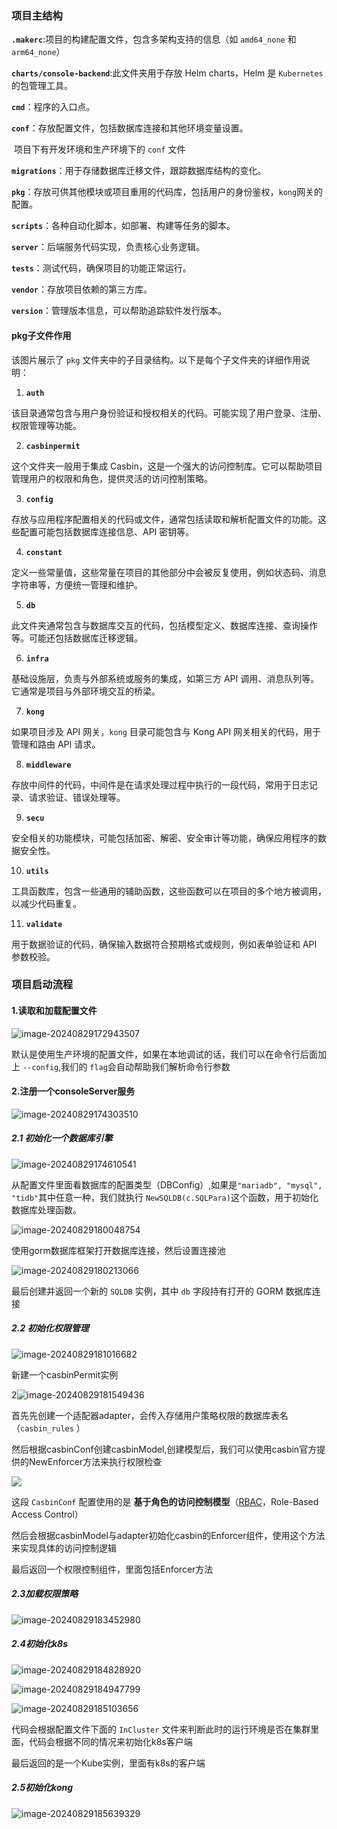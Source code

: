 ### 项目主结构

**`.makerc`**:项目的构建配置文件，包含多架构支持的信息（如 `amd64_none` 和 `arm64_none`）

**`charts/console-backend`**:此文件夹用于存放 Helm charts，Helm 是 `Kubernetes` 的包管理工具。

**`cmd`**：程序的入口点。

**`conf`**：存放配置文件，包括数据库连接和其他环境变量设置。

​			项目下有开发环境和生产环境下的 `conf` 文件

**`migrations`**：用于存储数据库迁移文件，跟踪数据库结构的变化。

**`pkg`**：存放可供其他模块或项目重用的代码库，包括用户的身份鉴权，`kong`网关的配置。

**`scripts`**：各种自动化脚本，如部署、构建等任务的脚本。

**`server`**：后端服务代码实现，负责核心业务逻辑。

**`tests`**：测试代码，确保项目的功能正常运行。

**`vendor`**：存放项目依赖的第三方库。

**`version`**：管理版本信息，可以帮助追踪软件发行版本。

#### pkg子文件作用

该图片展示了 `pkg` 文件夹中的子目录结构。以下是每个子文件夹的详细作用说明：

1. **`auth`**

该目录通常包含与用户身份验证和授权相关的代码。可能实现了用户登录、注册、权限管理等功能。

2. **`casbinpermit`**

这个文件夹一般用于集成 Casbin，这是一个强大的访问控制库。它可以帮助项目管理用户的权限和角色，提供灵活的访问控制策略。

3. **`config`**

存放与应用程序配置相关的代码或文件，通常包括读取和解析配置文件的功能。这些配置可能包括数据库连接信息、API 密钥等。

4. **`constant`**

定义一些常量值，这些常量在项目的其他部分中会被反复使用，例如状态码、消息字符串等，方便统一管理和维护。

5. **`db`**

此文件夹通常包含与数据库交互的代码，包括模型定义、数据库连接、查询操作等。可能还包括数据库迁移逻辑。

6. **`infra`**

基础设施层，负责与外部系统或服务的集成，如第三方 API 调用、消息队列等。它通常是项目与外部环境交互的桥梁。

7. **`kong`**

如果项目涉及 API 网关，`kong` 目录可能包含与 Kong API 网关相关的代码，用于管理和路由 API 请求。

8. **`middleware`**

存放中间件的代码，中间件是在请求处理过程中执行的一段代码，常用于日志记录、请求验证、错误处理等。

9. **`secu`**

安全相关的功能模块，可能包括加密、解密、安全审计等功能，确保应用程序的数据安全性。

10. **`utils`**

工具函数库，包含一些通用的辅助函数，这些函数可以在项目的多个地方被调用，以减少代码重复。

11. **`validate`**

用于数据验证的代码，确保输入数据符合预期格式或规则，例如表单验证和 API 参数校验。



### 项目启动流程

#### 1.读取和加载配置文件

![image-20240829172943507](C:\Users\zhengjie\AppData\Roaming\Typora\typora-user-images\image-20240829172943507.png)

默认是使用生产环境的配置文件，如果在本地调试的话，我们可以在命令行后面加上 `--config`,我们的 `flag`会自动帮助我们解析命令行参数

#### 2.注册一个consoleServer服务

![image-20240829174303510](C:\Users\zhengjie\AppData\Roaming\Typora\typora-user-images\image-20240829174303510.png)

#####  2.1 初始化一个数据库引擎

![image-20240829174610541](C:\Users\zhengjie\AppData\Roaming\Typora\typora-user-images\image-20240829174610541.png)

​	从配置文件里面看数据库的配置类型（DBConfig）,如果是`"mariadb", "mysql", "tidb"`其中任意一种，我们就执行  `NewSQLDB(c.SQLPara)`这个函数，用于初始化数据库处理函数。

![image-20240829180048754](C:\Users\zhengjie\AppData\Roaming\Typora\typora-user-images\image-20240829180048754.png)

使用gorm数据库框架打开数据库连接，然后设置连接池

![image-20240829180213066](C:\Users\zhengjie\AppData\Roaming\Typora\typora-user-images\image-20240829180213066.png)



最后创建并返回一个新的 `SQLDB` 实例，其中 `db` 字段持有打开的 GORM 数据库连接

##### 2.2 初始化权限管理

![image-20240829181016682](C:\Users\zhengjie\AppData\Roaming\Typora\typora-user-images\image-20240829181016682.png)

新建一个casbinPermit实例

2![image-20240829181549436](C:\Users\zhengjie\AppData\Roaming\Typora\typora-user-images\image-20240829181549436.png)

首先先创建一个适配器adapter，会传入存储用户策略权限的数据库表名（`casbin_rules` ）

然后根据casbinConf创建casbinModel,创建模型后，我们可以使用casbin官方提供的NewEnforcer方法来执行权限检查

![](C:\Users\zhengjie\AppData\Roaming\Typora\typora-user-images\image-20240829181921206.png)

这段 `CasbinConf` 配置使用的是 **基于角色的访问控制模型**（[RBAC](https://casbin.org/docs/rbac)，Role-Based Access Control）

然后会根据casbinModel与adapter初始化casbin的Enforcer组件，使用这个方法来实现具体的访问控制逻辑

最后返回一个权限控制组件，里面包括Enforcer方法

##### 2.3加载权限策略

![image-20240829183452980](C:\Users\zhengjie\AppData\Roaming\Typora\typora-user-images\image-20240829183452980.png)

##### 2.4初始化k8s

![image-20240829184828920](C:\Users\zhengjie\AppData\Roaming\Typora\typora-user-images\image-20240829184828920.png)

![image-20240829184947799](C:\Users\zhengjie\AppData\Roaming\Typora\typora-user-images\image-20240829184947799.png)

![image-20240829185103656](C:\Users\zhengjie\AppData\Roaming\Typora\typora-user-images\image-20240829185103656.png)

代码会根据配置文件下面的 `InCluster` 文件来判断此时的运行环境是否在集群里面，代码会根据不同的情况来初始化k8s客户端

最后返回的是一个Kube实例，里面有k8s的客户端

##### 2.5初始化kong

![image-20240829185639329](C:\Users\zhengjie\AppData\Roaming\Typora\typora-user-images\image-20240829185639329.png)